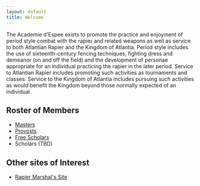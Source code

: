 ```yaml
---
layout: default
title: Welcome
---
```


The Academie d'Espee exists to promote the practice and enjoyment of period style combat with the rapier and related weapons as well as service to both Atlantian Rapier and the Kingdom of Atlantia. Period style includes the use of sixteenth-century fencing techniques, fighting dress and demeanor (on and off the field) and the development of personae appropriate for an individual practicing the rapier in the later period. Service to Atlantian Rapier includes promoting such activities as tournaments and classes. Service to the Kingdom of Atlantia includes pursuing such activities as would benefit the Kingdom beyond those normally expected of an individual.

## Roster of Members

* [Masters](http://op.atlantia.sca.org/op_award.php?award_id=902)
* [Provosts](http://op.atlantia.sca.org/op_award.php?award_id=20)
* [Free Scholars](http://freescholars.atlantia.sca.org/)
* Scholars (TBD)

## Other sites of Interest
* [Rapier Marshal's Site](http://rapier.atlantia.sca.org/)
